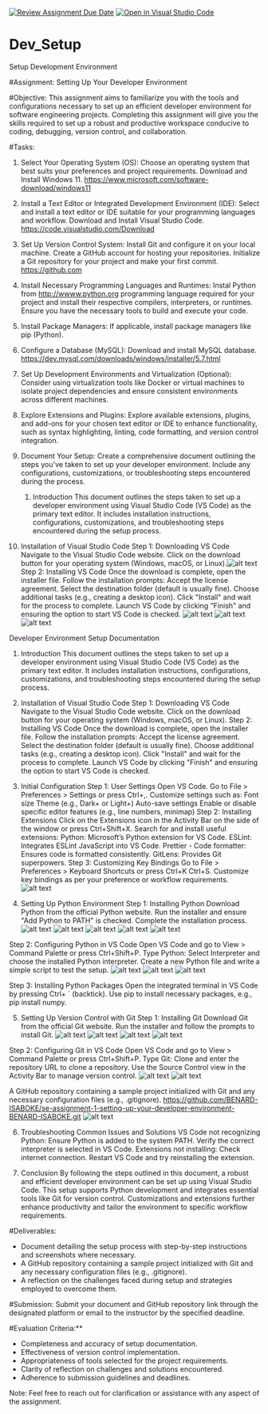 [![Review Assignment Due Date](https://classroom.github.com/assets/deadline-readme-button-22041afd0340ce965d47ae6ef1cefeee28c7c493a6346c4f15d667ab976d596c.svg)](https://classroom.github.com/a/vbnbTt5m)
[![Open in Visual Studio Code](https://classroom.github.com/assets/open-in-vscode-2e0aaae1b6195c2367325f4f02e2d04e9abb55f0b24a779b69b11b9e10269abc.svg)](https://classroom.github.com/online_ide?assignment_repo_id=15277184&assignment_repo_type=AssignmentRepo)
# Dev_Setup
Setup Development Environment

#Assignment: Setting Up Your Developer Environment

#Objective:
This assignment aims to familiarize you with the tools and configurations necessary to set up an efficient developer environment for software engineering projects. Completing this assignment will give you the skills required to set up a robust and productive workspace conducive to coding, debugging, version control, and collaboration.

#Tasks:

1. Select Your Operating System (OS):
   Choose an operating system that best suits your preferences and project requirements. Download and Install Windows 11. https://www.microsoft.com/software-download/windows11

2. Install a Text Editor or Integrated Development Environment (IDE):
   Select and install a text editor or IDE suitable for your programming languages and workflow. Download and Install Visual Studio Code. https://code.visualstudio.com/Download
3. Set Up Version Control System:
   Install Git and configure it on your local machine. Create a GitHub account for hosting your repositories. Initialize a Git repository for your project and make your first commit. https://github.com

4. Install Necessary Programming Languages and Runtimes:
  Instal Python from http://wwww.python.org programming language required for your project and install their respective compilers, interpreters, or runtimes. Ensure you have the necessary tools to build and execute your code.

5. Install Package Managers:
   If applicable, install package managers like pip (Python).

6. Configure a Database (MySQL):
   Download and install MySQL database. https://dev.mysql.com/downloads/windows/installer/5.7.html

7. Set Up Development Environments and Virtualization (Optional):
   Consider using virtualization tools like Docker or virtual machines to isolate project dependencies and ensure consistent environments across different machines.

8. Explore Extensions and Plugins:
   Explore available extensions, plugins, and add-ons for your chosen text editor or IDE to enhance functionality, such as syntax highlighting, linting, code formatting, and version control integration.

9. Document Your Setup:
    Create a comprehensive document outlining the steps you've taken to set up your developer environment. Include any configurations, customizations, or troubleshooting steps encountered during the process. 
    1. Introduction
This document outlines the steps taken to set up a developer environment using Visual Studio Code (VS Code) as the primary text editor. It includes installation instructions, configurations, customizations, and troubleshooting steps encountered during the setup process.

2. Installation of Visual Studio Code
Step 1: Downloading VS Code
Navigate to the Visual Studio Code website.
Click on the download button for your operating system (Windows, macOS, or Linux).![alt text](<Screenshot (3).png>)
Step 2: Installing VS Code
Once the download is complete, open the installer file.
Follow the installation prompts:
Accept the license agreement.
Select the destination folder (default is usually fine).
Choose additional tasks (e.g., creating a desktop icon).
Click "Install" and wait for the process to complete.
Launch VS Code by clicking "Finish" and ensuring the option to start VS Code is checked. ![alt text](<Screenshot (5).png>) ![alt text](<Screenshot (7).png>) ![alt text](<Screenshot (6).png>)

Developer Environment Setup Documentation
1. Introduction
This document outlines the steps taken to set up a developer environment using Visual Studio Code (VS Code) as the primary text editor. It includes installation instructions, configurations, customizations, and troubleshooting steps encountered during the setup process.

2. Installation of Visual Studio Code
Step 1: Downloading VS Code
Navigate to the Visual Studio Code website.
Click on the download button for your operating system (Windows, macOS, or Linux).
Step 2: Installing VS Code
Once the download is complete, open the installer file.
Follow the installation prompts:
Accept the license agreement.
Select the destination folder (default is usually fine).
Choose additional tasks (e.g., creating a desktop icon).
Click "Install" and wait for the process to complete.
Launch VS Code by clicking "Finish" and ensuring the option to start VS Code is checked.
3. Initial Configuration
Step 1: User Settings
Open VS Code.
Go to File > Preferences > Settings or press Ctrl+,.
Customize settings such as:
Font size
Theme (e.g., Dark+ or Light+)
Auto-save settings
Enable or disable specific editor features (e.g., line numbers, minimap)
Step 2: Installing Extensions
Click on the Extensions icon in the Activity Bar on the side of the window or press Ctrl+Shift+X.
Search for and install useful extensions:
Python: Microsoft’s Python extension for VS Code.
ESLint: Integrates ESLint JavaScript into VS Code.
Prettier - Code formatter: Ensures code is formatted consistently.
GitLens: Provides Git superpowers.
Step 3: Customizing Key Bindings
Go to File > Preferences > Keyboard Shortcuts or press Ctrl+K Ctrl+S.
Customize key bindings as per your preference or workflow requirements. ![alt text](<Screenshot (11).png>)

4. Setting Up Python Environment
Step 1: Installing Python
Download Python from the official Python website.
Run the installer and ensure "Add Python to PATH" is checked.
Complete the installation process. ![alt text](<Screenshot (12).png>) ![alt text](image.png) ![alt text](<Screenshot (13).png>) ![alt text](<Screenshot (14).png>) ![alt text](<Screenshot (17).png>)

Step 2: Configuring Python in VS Code
Open VS Code and go to View > Command Palette or press Ctrl+Shift+P.
Type Python: Select Interpreter and choose the installed Python interpreter.
Create a new Python file and write a simple script to test the setup. ![alt text](<Screenshot (18).png>) ![alt text](<Screenshot (19).png>) ![alt text](<Screenshot (20).png>)

Step 3: Installing Python Packages
Open the integrated terminal in VS Code by pressing Ctrl+ ` (backtick).
Use pip to install necessary packages, e.g., pip install numpy.

5. Setting Up Version Control with Git
Step 1: Installing Git
Download Git from the official Git website.
Run the installer and follow the prompts to install Git. ![alt text](<Screenshot (21).png>) ![alt text](image-1.png) ![alt text](image-2.png) ![alt text](<Screenshot (23).png>)

Step 2: Configuring Git in VS Code
Open VS Code and go to View > Command Palette or press Ctrl+Shift+P.
Type Git: Clone and enter the repository URL to clone a repository.
Use the Source Control view in the Activity Bar to manage version control. ![alt text](<Screenshot (24).png>) ![alt text](<Screenshot (25).png>)

A GitHub repository containing a sample project initialized with Git and any necessary configuration files (e.g., .gitignore). https://github.com/BENARD-ISABOKE/se-assignment-1-setting-up-your-developer-environment-BENARD-ISABOKE.git  ![alt text](<Screenshot (25)-1.png>)

6. Troubleshooting
Common Issues and Solutions
VS Code not recognizing Python:
Ensure Python is added to the system PATH.
Verify the correct interpreter is selected in VS Code.
Extensions not installing:
Check internet connection.
Restart VS Code and try reinstalling the extension.

7. Conclusion
By following the steps outlined in this document, a robust and efficient developer environment can be set up using Visual Studio Code. This setup supports Python development and integrates essential tools like Git for version control. Customizations and extensions further enhance productivity and tailor the environment to specific workflow requirements.


#Deliverables:
- Document detailing the setup process with step-by-step instructions and screenshots where necessary.
- A GitHub repository containing a sample project initialized with Git and any necessary configuration files (e.g., .gitignore).
- A reflection on the challenges faced during setup and strategies employed to overcome them.

#Submission:
Submit your document and GitHub repository link through the designated platform or email to the instructor by the specified deadline.

#Evaluation Criteria:**
- Completeness and accuracy of setup documentation.
- Effectiveness of version control implementation.
- Appropriateness of tools selected for the project requirements.
- Clarity of reflection on challenges and solutions encountered.
- Adherence to submission guidelines and deadlines.

Note: Feel free to reach out for clarification or assistance with any aspect of the assignment.
